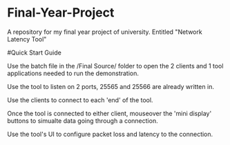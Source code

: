 # Final-Year-Project
A repository for my final year project of university. Entitled "Network Latency Tool"

#Quick Start Guide

Use the batch file in the /Final Source/ folder to open the 2 clients and 1 tool applications needed to run the demonstration.

Use the tool to listen on 2 ports, 25565 and 25566 are already written in.

Use the clients to connect to each 'end' of the tool.

Once the tool is connected to either client, mouseover the 'mini display' buttons to simualte data going through a connection.

Use the tool's UI to configure packet loss and latency to the connection.
